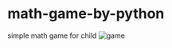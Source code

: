 # math-game-by-python
simple math game for child
![game](https://user-images.githubusercontent.com/117528133/210249735-470457c6-ca78-4bb2-8267-db8ec5288b10.jpg)

